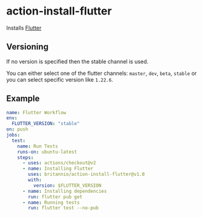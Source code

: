 # action-install-flutter

Installs [Flutter](https://flutter.dev)


## Versioning

If no version is specified then the stable channel is used.

You can either select one of the flutter channels: `master`, `dev`, `beta`, `stable` or you can select specific version like `1.22.6`.



## Example

```yaml
name: Flutter Workflow
env:
  FLUTTER_VERSION: "stable"
on: push
jobs:
  test:
    name: Run Tests
    runs-on: ubuntu-latest
    steps:
      - uses: actions/checkout@v2
      - name: Installing Flutter
        uses: britannio/action-install-flutter@v1.0
        with:
          version: $FLUTTER_VERSION
      - name: Installing dependencies
        run: flutter pub get
      - name: Running tests
        run: flutter test --no-pub
```
